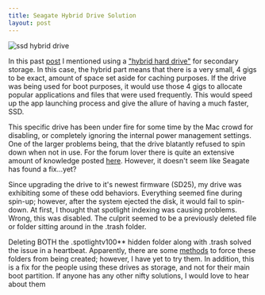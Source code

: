 ```yaml
---
title: Seagate Hybrid Drive Solution
layout: post
---
```


![ssd hybrid drive](http://c522735.r35.cf2.rackcdn.com/hybridhd.jpeg)

In this past
[post](http://cloudbacon.com/posts/08022011-Breath-Life-Into-A-Laptop/) I
mentioned using a ["hybrid hard
drive"](http://en.wikipedia.org/wiki/Hybrid_drive) for secondary storage. In
this case, the hybrid part means that there is a very small, 4 gigs to be
exact, amount of space set aside for caching purposes. If the drive was being
used for boot purposes, it would use those 4 gigs to allocate popular
applications and files that were used frequently. This would speed up the app
launching process and give the allure of having a much faster, SSD.

This specific drive has been under fire for some time by the Mac crowd for
disabling, or completely ignoring the internal power management settings. One
of the larger problems being, that the drive blatantly refused to spin down
when not in use. For the forum lover there is quite an extensive amount of
knowledge posted
[here](http://forums.seagate.com/t5/Momentus-XT-Momentus-Momentus/Momentus-XT-APM-spindown-feature-causes-quot-lag-spikes-quot-in/td-p/55656).
However, it doesn't seem like Seagate has found a fix...yet?

Since upgrading the drive to it's newest firmware (SD25), my drive was
exhibiting some of these odd behaviors. Everything seemed fine during spin-up;
however, after the system ejected the disk, it would fail to spin-down. At
first, I thought that spotlight indexing was causing problems. Wrong, this was
disabled. The culprit seemed to be a previously deleted file or folder sitting
around in the .trash folder.

Deleting BOTH the .spotlightv100** hidden folder along with .trash solved the
issue in a heartbeat. Apparently, there are some
[methods](http://superuser.com/questions/89556/how-disable-mac-snow-leopard-creating-spotlight-v100-and-trash-folders-in-usb-f#116879)
to force these folders from being created; however, I have yet to try them. In
addition, this is a fix for the people using these drives as storage, and not
for their main boot partition. If anyone has any other nifty solutions, I would
	love to hear about them
